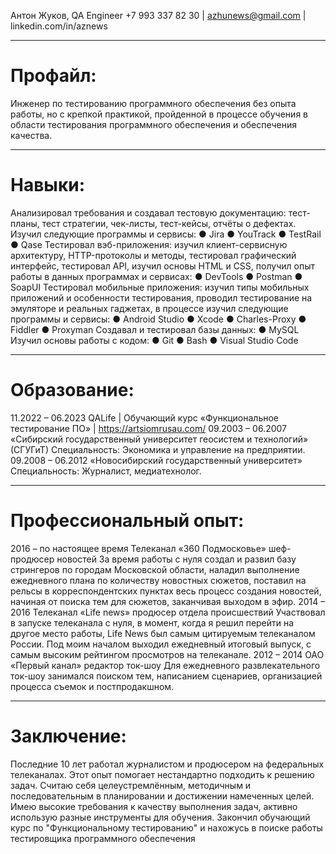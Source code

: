 Антон Жуков, QA Engineer
+7 993 337 82 30 | azhunews@gmail.com | linkedin.com/in/aznews 
_______________________________________________________________________
# Профайл:
Инженер по тестированию программного обеспечения без опыта работы, но с крепкой практикой, пройденной 
в процессе обучения в области тестирования программного обеспечения и обеспечения качества. 
______________________________________________________________________________________________
# Навыки:
Анализировал требования и создавал тестовую документацию: тест-планы, тест стратегии, чек-листы, 
тест-кейсы, отчёты о дефектах. Изучил следующие программы и сервисы:
● Jira ● YouTrack ● TestRail ● Qase
Тестировал вэб-приложения: изучил клиент-сервисную архитектуру, HTTP-протоколы и методы, 
тестировал графический интерфейс, тестировал API, изучил основы HTML и CSS, получил опыт работы в 
данных программах и сервисах: 
● DevTools ● Postman ● SoapUI
Тестировал мобильные приложения: изучил типы мобильных приложений и особенности тестирования, 
проводил тестирование на эмуляторе и реальных гаджетах, в процессе изучил следующие программы и 
сервисы:
● Android Studio ● Xcode ● Charles-Proxy ● Fiddler ● Proxyman
Создавал и тестировал базы данных:
● MySQL
Изучил основы работы c кодом:
● Git ● Bash ● Visual Studio Code
______________________________________________________________________________________________
# Образование:
11.2022 – 06.2023 QALife | Обучающий курс «Функциональное тестирование ПО» | https://artsiomrusau.com/
09.2003 – 06.2007 «Сибирский государственный университет геосистем и технологий» (СГУГиТ)
Специальность: Экономика и управление на предприятии.
09.2008 – 06.2012 «Новосибирский государственный университет»
Специальность: Журналист, медиатехнолог.
______________________________________________________________________________________________
# Профессиональный опыт:
2016 – по настоящее время Телеканал «360 Подмосковье» шеф-продюсер новостей
За время работы с нуля создал и развил базу стрингеров по городам Московской области, наладил выполнение 
ежедневного плана по количеству новостных сюжетов, поставил на рельсы в корреспондентских пунктах весь 
процесс создания новостей, начиная от поиска тем для сюжетов, заканчивая выходом в эфир. 
2014 – 2016 Телеканал «Life news» продюсер отдела происшествий
Участвовал в запуске телеканала с нуля, в момент, когда я решил перейти на другое место работы, Life News
был самым цитируемым телеканалом России. Под моим началом выходил ежедневный итоговый выпуск, с 
самым высоким рейтингом просмотров на телеканале. 
2012 – 2014 ОАО «Первый канал» редактор ток-шоу
Для ежедневного развлекательного ток-шоу занимался поиском тем, написанием сценариев, организацией 
процесса съемок и постпродакшном.
______________________________________________________________________________________________
# Заключение:
Последние 10 лет работал журналистом и продюсером на федеральных телеканалах. Этот опыт помогает 
нестандартно подходить к решению задач. Считаю себя целеустремлённым, методичным и последовательным 
в планировании и достижении намеченных целей. Имею высокие требования к качеству выполнения задач, 
активно использую разные инструменты для обучения. Закончил обучающий курс по "Функциональному 
тестированию" и нахожусь в поиске работы тестировщика программного обеспечения
